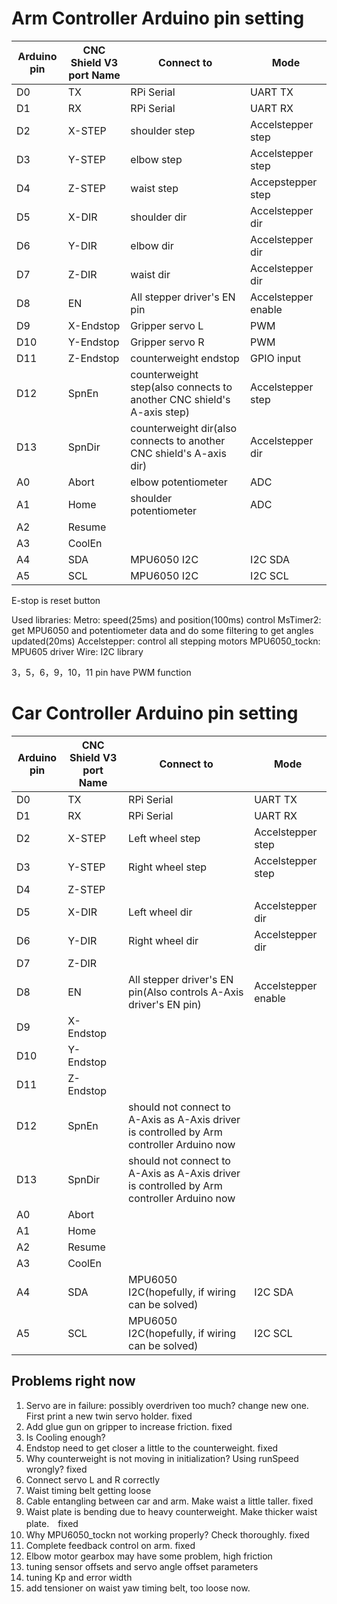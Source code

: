 # Arm Controller Arduino pin setting
|Arduino pin|CNC Shield V3 port Name|Connect to|Mode|
|--|--|--|--|
|D0|TX|RPi Serial|UART TX|
|D1|RX|RPi Serial|UART RX|
|D2|X-STEP|shoulder step|Accelstepper step|
|D3|Y-STEP|elbow step|Accelstepper step|
|D4|Z-STEP|waist step|Accepstepper step|
|D5|X-DIR|shoulder dir|Accelstepper dir|
|D6|Y-DIR|elbow dir|Accelstepper dir|
|D7|Z-DIR|waist dir|Accelstepper dir|
|D8|EN|All stepper driver's EN pin|Accelstepper enable|
|D9|X-Endstop|Gripper servo L|PWM|
|D10|Y-Endstop|Gripper servo R|PWM|
|D11|Z-Endstop|counterweight endstop|GPIO input|
|D12|SpnEn|counterweight step(also connects to another CNC shield's A-axis step)|Accelstepper step|
|D13|SpnDir|counterweight dir(also connects to another CNC shield's A-axis dir)|Accelstepper dir|
|A0|Abort|elbow potentiometer|ADC|
|A1|Home|shoulder potentiometer|ADC|
|A2|Resume|||
|A3|CoolEn|||
|A4|SDA|MPU6050 I2C|I2C SDA|
|A5|SCL|MPU6050 I2C|I2C SCL|

E-stop is reset button

Used libraries:
Metro: speed(25ms) and position(100ms) control
MsTimer2: get MPU6050 and potentiometer data and do some filtering to get angles updated(20ms)
Accelstepper: control all stepping motors
MPU6050_tockn: MPU605 driver
Wire: I2C library

3，5，6，9，10，11 pin have PWM function



# Car Controller Arduino pin setting
|Arduino pin|CNC Shield V3 port Name|Connect to|Mode|
|--|--|--|--|
|D0|TX|RPi Serial|UART TX|
|D1|RX|RPi Serial|UART RX|
|D2|X-STEP|Left wheel step|Accelstepper step|
|D3|Y-STEP|Right wheel step|Accelstepper step|
|D4|Z-STEP|||
|D5|X-DIR|Left wheel dir|Accelstepper dir|
|D6|Y-DIR|Right wheel dir|Accelstepper dir|
|D7|Z-DIR|||
|D8|EN|All stepper driver's EN pin(Also controls A-Axis driver's EN pin)|Accelstepper enable|
|D9|X-Endstop|||
|D10|Y-Endstop|||
|D11|Z-Endstop|||
|D12|SpnEn|should not connect to A-Axis as A-Axis driver is controlled by Arm controller Arduino now||
|D13|SpnDir|should not connect to A-Axis as A-Axis driver is controlled by Arm controller Arduino now||
|A0|Abort|||
|A1|Home|||
|A2|Resume|||
|A3|CoolEn|||
|A4|SDA|MPU6050 I2C(hopefully, if wiring can be solved)|I2C SDA|
|A5|SCL|MPU6050 I2C(hopefully, if wiring can be solved)|I2C SCL|


## Problems right now

 1. Servo are in failure: possibly overdriven too much? change new one. First print a new twin servo holder. fixed
 2. Add glue gun on gripper to increase friction. fixed
 3. Is Cooling enough? 
 4. Endstop need to get closer a little to the counterweight. fixed
 5. Why counterweight is not moving in initialization? Using runSpeed wrongly?  fixed
 6. Connect servo L and R correctly 
 7. Waist timing belt getting loose
 8. Cable entangling between car and arm. Make waist a little taller. fixed
 9. Waist plate is bending due to heavy counterweight. Make thicker waist plate.　fixed
 10. Why MPU6050_tockn not working properly? Check thoroughly.  fixed
 11. Complete feedback control on arm. fixed
 12. Elbow motor gearbox may have some problem, high friction
 13. tuning sensor offsets and servo angle offset parameters
 14. tuning Kp and error width
 15. add tensioner on waist yaw timing belt, too loose now.
 
